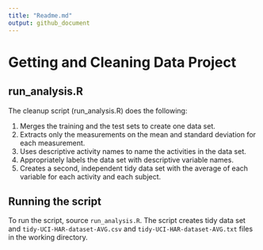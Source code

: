 ```yaml
---
title: "Readme.md"
output: github_document
---
```



# Getting and Cleaning Data Project

## run_analysis.R

The cleanup script (run_analysis.R) does the following:

1. Merges the training and the test sets to create one data set.
2. Extracts only the measurements on the mean and standard deviation for each measurement. 
3. Uses descriptive activity names to name the activities in the data set.
4. Appropriately labels the data set with descriptive variable names. 
5. Creates a second, independent tidy data set with the average of each variable for each activity and each subject. 

## Running the script

To run the script, source `run_analysis.R`. The script creates tidy data set and `tidy-UCI-HAR-dataset-AVG.csv` and `tidy-UCI-HAR-dataset-AVG.txt` files in the working directory.


